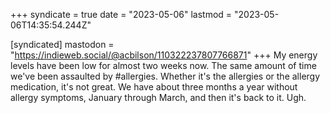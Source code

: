 +++
syndicate = true
date = "2023-05-06"
lastmod = "2023-05-06T14:35:54.244Z"

[syndicated]
mastodon = "https://indieweb.social/@acbilson/110322237807766871"
+++
My energy levels have been low for almost two weeks now. The same amount of time we've been assaulted by #allergies. Whether it's the allergies or the allergy medication, it's not great. We have about three months a year without allergy symptoms, January through March, and then it's back to it. Ugh.